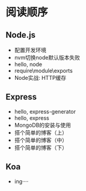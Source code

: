 # 阅读顺序

## Node.js

- 配置开发环境
- nvm切换node默认版本失败
- hello, node
- require\module\exports
- Node实战: HTTP缓存


## Express

- hello, express-generator
- hello, express
- MongoDB的安装与使用
- 搭个简单的博客（上）
- 搭个简单的博客（中）
- 搭个简单的博客（下）

## Koa

- ing····

